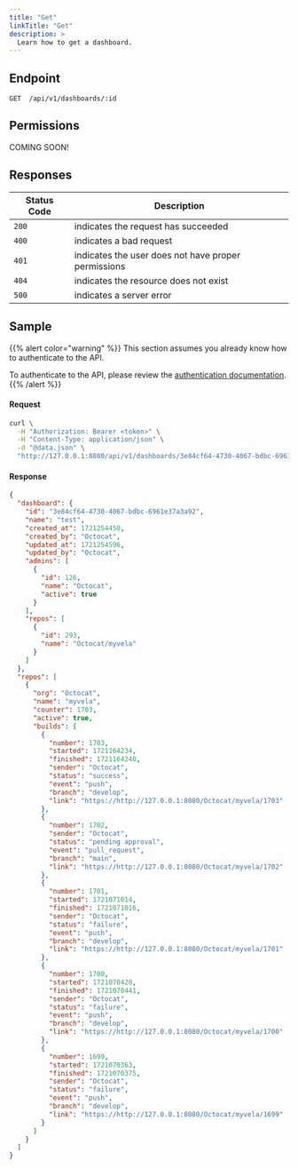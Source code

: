 ```yaml
---
title: "Get"
linkTitle: "Get"
description: >
  Learn how to get a dashboard.
---
```


## Endpoint

```
GET  /api/v1/dashboards/:id
```

## Permissions

COMING SOON!

## Responses

| Status Code | Description                                         |
| ----------- | --------------------------------------------------- |
| `200`       | indicates the request has succeeded                 |
| `400`       | indicates a bad request                             |
| `401`       | indicates the user does not have proper permissions |
| `404`       | indicates the resource does not exist               |
| `500`       | indicates a server error                            |

## Sample

{{% alert color="warning" %}}
This section assumes you already know how to authenticate to the API.

To authenticate to the API, please review the [authentication documentation](/docs/reference/api/authentication/).
{{% /alert %}}

#### Request

```sh
curl \
  -H "Authorization: Bearer <token>" \
  -H "Content-Type: application/json" \
  -d "@data.json" \
  "http://127.0.0.1:8080/api/v1/dashboards/3e84cf64-4730-4067-bdbc-6961e37a3a92"
```

#### Response

```json
{
  "dashboard": {
    "id": "3e84cf64-4730-4067-bdbc-6961e37a3a92",
    "name": "test",
    "created_at": 1721254450,
    "created_by": "Octocat",
    "updated_at": 1721254596,
    "updated_by": "Octocat",
    "admins": [
      {
        "id": 126,
        "name": "Octocat",
        "active": true
      }
    ],
    "repos": [
      {
        "id": 293,
        "name": "Octocat/myvela"
      }
    ]
  },
  "repos": [
    {
      "org": "Octocat",
      "name": "myvela",
      "counter": 1703,
      "active": true,
      "builds": [
        {
          "number": 1703,
          "started": 1721164234,
          "finished": 1721164240,
          "sender": "Octocat",
          "status": "success",
          "event": "push",
          "branch": "develop",
          "link": "https://http://127.0.0.1:8080/Octocat/myvela/1703"
        },
        {
          "number": 1702,
          "sender": "Octocat",
          "status": "pending approval",
          "event": "pull_request",
          "branch": "main",
          "link": "https://http://127.0.0.1:8080/Octocat/myvela/1702"
        },
        {
          "number": 1701,
          "started": 1721071014,
          "finished": 1721071016,
          "sender": "Octocat",
          "status": "failure",
          "event": "push",
          "branch": "develop",
          "link": "https://http://127.0.0.1:8080/Octocat/myvela/1701"
        },
        {
          "number": 1700,
          "started": 1721070428,
          "finished": 1721070441,
          "sender": "Octocat",
          "status": "failure",
          "event": "push",
          "branch": "develop",
          "link": "https://http://127.0.0.1:8080/Octocat/myvela/1700"
        },
        {
          "number": 1699,
          "started": 1721070363,
          "finished": 1721070375,
          "sender": "Octocat",
          "status": "failure",
          "event": "push",
          "branch": "develop",
          "link": "https://http://127.0.0.1:8080/Octocat/myvela/1699"
        }
      ]
    }
  ]
}
```